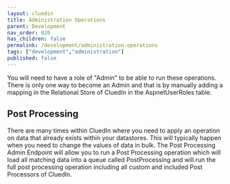 ```yaml
---
layout: cluedin
title: Administration Operations
parent: Development
nav_order: 020
has_children: false
permalink: /development/administration-operations
tags: ["development","administration"]
published: false
---
```


You will need to have a role of "Admin" to be able to run these operations. There is only one way to become an Admin and that is by manually adding a mapping in the Relational Store of CluedIn in the AspnetUserRoles table. 

## Post Processing

There are many times within CluedIn where you need to apply an operation on data that already exists within your datastores. This will typically happen when you need to change the values of data in bulk. The Post Processing Admin Endpoint will allow you to run a Post Processing operation which will load all matching data into a queue called PostProcessing and will run the full post processing operation including all custom and included Post Processors of CluedIn.